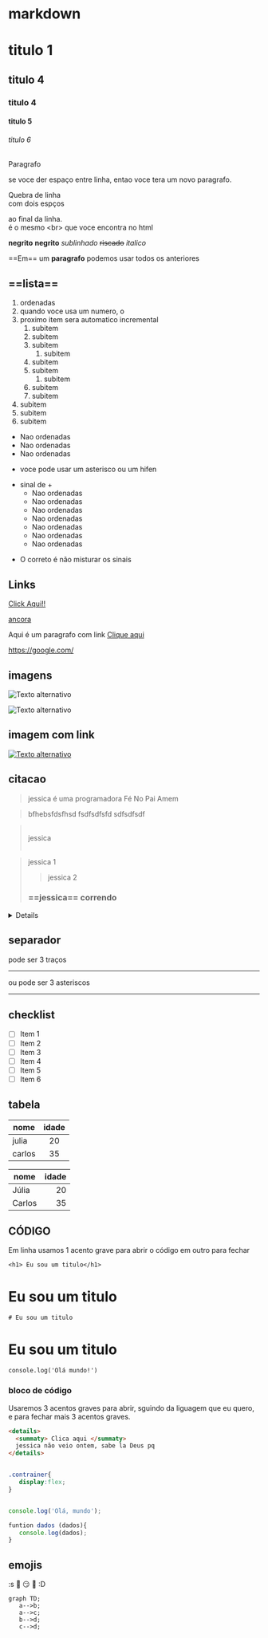 # markdown

# titulo 1

## titulo 4

### titulo 4

#### titulo 5

###### titulo 6

Paragrafo

se voce der espaço
entre linha, entao voce
tera um novo paragrafo.

Quebra de linha  
com dois espços

ao final da linha.<br> é o mesmo \<br> que voce encontra no html

**negrito**
**negrito**
_sublinhado_
~~riscado~~
_italico_

==Em== um **paragrafo** podemos usar todos os anteriores

## ==lista==

1. ordenadas
2. quando voce usa um numero, o
3. proximo item sera automatico incremental
   1. subitem
   2. subitem
   3. subitem
      1. subitem
   4. subitem
   5. subitem
      1. subitem
   6. subitem
   7. subitem
4. subitem
5. subitem
6. subitem

- Nao ordenadas
- Nao ordenadas
- Nao ordenadas

* voce pode usar um asterisco ou um hifen

- sinal de +
  - Nao ordenadas
  - Nao ordenadas
  - Nao ordenadas
  - Nao ordenadas
  - Nao ordenadas
  - Nao ordenadas
  - Nao ordenadas

* O correto é não misturar os sinais

## Links

[Click Aqui!!](https://google.com/)

[ancora](#markdown)

Aqui é um paragrafo com link [Clique aqui](https://google.com/ "titulo")

https://google.com/

## imagens

![Texto alternativo](<https://s2-techtudo.glbimg.com/L9wb1xt7tjjL-Ocvos-Ju0tVmfc=/0x0:1200x800/984x0/smart/filters:strip_icc()/i.s3.glbimg.com/v1/AUTH_08fbf48bc0524877943fe86e43087e7a/internal_photos/bs/2023/q/l/TIdfl2SA6J16XZAy56Mw/canvaai.png>)

![Texto alternativo](<https://s2-techtudo.glbimg.com/L9wb1xt7tjjL-Ocvos-Ju0tVmfc=/0x0:1200x800/984x0/smart/filters:strip_icc()/i.s3.glbimg.com/v1/AUTH_08fbf48bc0524877943fe86e43087e7a/internal_photos/bs/2023/q/l/TIdfl2SA6J16XZAy56Mw/canvaaig>)

## imagem com link

[![Texto alternativo](<https://s2-techtudo.glbimg.com/L9wb1xt7tjjL-Ocvos-Ju0tVmfc=/0x0:1200x800/984x0/smart/filters:strip_icc()/i.s3.glbimg.com/v1/AUTH_08fbf48bc0524877943fe86e43087e7a/internal_photos/bs/2023/q/l/TIdfl2SA6J16XZAy56Mw/canvaai.png>)](<https://s2-techtudo.glbimg.com/L9wb1xt7tjjL-Ocvos-Ju0tVmfc=/0x0:1200x800/984x0/smart/filters:strip_icc()/i.s3.glbimg.com/v1/AUTH_08fbf48bc0524877943fe86e43087e7a/internal_photos/bs/2023/q/l/TIdfl2SA6J16XZAy56Mw/canvaaig>)

## citacao

> jessica é uma programadora
> Fé
> No
> Pai
> Amem

> bfhebsfdsfhsd
> fsdfsdfsfd
> sdfsdfsdf

> <br>
> jessica
> <br><br>

> jessica 1
>
> > jessica 2
>
> ### ==jessica== correndo

<details>
<summaty>
Clica aqui
</summaty>
jessica não veio ontem, sabe la Deus pq
</details>

## separador

pode ser 3 traços

---

ou pode ser 3 asteriscos

---

## checklist

- [ ] Item 1
- [ ] Item 2
- [ ] Item 3
- [ ] Item 4
- [ ] Item 5
- [ ] Item 6

## tabela

| nome   | idade |
| ------ | :---: |
| julia  |  20   |
| carlos |  35   |

| nome   | idade |
| ------ | ----: |
| Júlia  |    20 |
| Carlos |    35 |

## CÓDIGO

Em linha usamos 1 acento grave para abrir
o código em outro para fechar

`<h1> Eu sou um titulo</h1>`

<h1> Eu sou um titulo</h1>

`# Eu sou um titulo`

# Eu sou um titulo

`console.log('Olá mundo!')`

### bloco de código

Usaremos 3 acentos graves para abrir,
sguindo da liguagem que eu quero, e para fechar mais 3 acentos graves.

```html
<details>
  <summaty> Clica aqui </summaty>
  jessica não veio ontem, sabe la Deus pq
</details>
```

```CSS

.contrainer{
   display:flex;
}
```

```javascript

console.log('Olá, mundo');

funtion dados (dados){
   console.log(dados);
}

```

## emojis

:s
:rocket:
:smirk:
:elephant:
:D

```mermaid
graph TD;
   a-->b;
   a-->c;
   b-->d;
   c-->d;

```

<!-- comentario -->
